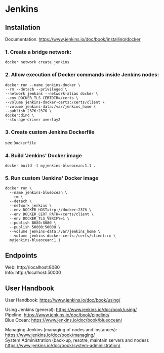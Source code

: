 # Jenkins

## Installation

Documentation: https://www.jenkins.io/doc/book/installing/docker

### 1. Create a bridge network:
`docker network create jenkins`

### 2. Allow execution of Docker commands inside Jenkins nodes:

```
docker run --name jenkins-docker \
--rm --detach --privileged \
--network jenkins --network-alias docker \
--env DOCKER_TLS_CERTDIR=/certs \
--volume jenkins-docker-certs:/certs/client \
--volume jenkins-data:/var/jenkins_home \
--publish 2376:2376 \
docker:dind \
--storage-driver overlay2
```

### 3. Create  custom Jenkins Dockerfile

see `Dockerfile`

### 4. Build 'Jenkins' Docker image

`docker build -t myjenkins-blueocean:1.1 .`

### 5. Run custom 'Jenkins' Docker image

```
docker run \
  --name jenkins-blueocean \
  --rm \
  --detach \
  --network jenkins \
  --env DOCKER_HOST=tcp://docker:2376 \
  --env DOCKER_CERT_PATH=/certs/client \
  --env DOCKER_TLS_VERIFY=1 \
  --publish 8080:8080 \
  --publish 50000:50000 \
  --volume jenkins-data:/var/jenkins_home \
  --volume jenkins-docker-certs:/certs/client:ro \
  myjenkins-blueocean:1.1
```

## Endpoints

Web: http://localhost:8080  
Info: http://localhost:50000  

## User Handbook

User Handbook: https://www.jenkins.io/doc/book/using/ 

Using Jenkins (general): https://www.jenkins.io/doc/book/using/  
Pipeline: https://www.jenkins.io/doc/book/pipeline/  
Blue Ocean: https://www.jenkins.io/doc/book/blueocean/ 

Managing Jenkins (managing of nodes and instances): https://www.jenkins.io/doc/book/managing/  
System Administration (back-up, resotre, maintain servers and nodes): https://www.jenkins.io/doc/book/system-administration/  